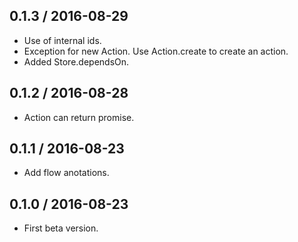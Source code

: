 0.1.3 / 2016-08-29
------------------
- Use of internal ids.
- Exception for new Action. Use Action.create to create an action.
- Added Store.dependsOn.

0.1.2 / 2016-08-28
------------------
- Action can return promise.

0.1.1 / 2016-08-23
------------------
- Add flow anotations.

0.1.0 / 2016-08-23
------------------
- First beta version.
